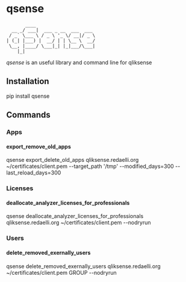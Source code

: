# qsense

```
	   ____
  __ _/ ___|  ___ _ __  ___  ___
 / _` \___ \ / _ \ '_ \/ __|/ _ \
| (_| |___) |  __/ | | \__ \  __/
 \__, |____/ \___|_| |_|___/\___|
	|_|
```

*qsense* is an useful library and command line for qliksense

## Installation

pip install qsense

## Commands

### Apps

#### export_remove_old_apps

qsense export_delete_old_apps qliksense.redaelli.org ~/certificates/client.pem  --target_path '/tmp' --modified_days=300 --last_reload_days=300

### Licenses

#### deallocate_analyzer_licenses_for_professionals

qsense deallocate_analyzer_licenses_for_professionals qliksense.redaelli.org ~/certificates/client.pem --nodryrun

###  Users

#### delete_removed_exernally_users

qsense delete_removed_exernally_users qliksense.redaelli.org ~/certificates/client.pem GROUP --nodryrun
